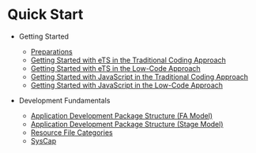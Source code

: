 # Quick Start

-   Getting Started
    -   [Preparations](start-overview.md)
    -   [Getting Started with eTS in the Traditional Coding Approach](start-with-ets.md)
    -   [Getting Started with eTS in the Low-Code Approach](start-with-ets-low-code.md)
    -   [Getting Started with JavaScript in the Traditional Coding Approach](start-with-js.md)
    -   [Getting Started with JavaScript in the Low-Code Approach](start-with-js-low-code.md)
    
-   Development Fundamentals
    -   [Application Development Package Structure (FA Model)](package-structure.md)
    -   [Application Development Package Structure (Stage Model)](module-structure.md)
    -   [Resource File Categories](basic-resource-file-categories.md)
    -   [SysCap](syscap.md)


